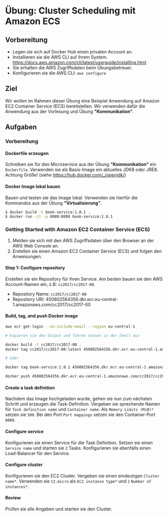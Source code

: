 # Übung: Cluster Scheduling mit Amazon ECS

## Vorbereitung

* Legen sie sich auf Docker Hub einen privaten Account an.
* Installieren sie die AWS CLI auf ihrem System. https://docs.aws.amazon.com/cli/latest/userguide/installing.html
* Sie erhalten die AWS Zugriffsdaten beim Übungsbetreuer.
* Konfigurieren sie die AWS CLI: `aws configure`

## Ziel

Wir wollen im Rahmen dieser Übung eine Beispiel Anwendung auf Amazon EC2 Container Service (ECS) bereitstellen.
Wir verwenden dafür die Anwendung aus der Vorlesung und Übung __"Kommunikation"__.


## Aufgaben

### Vorbereitung

#### Dockerfile erzeugen

Schreiben sie für den Microservice aus der Übung __"Kommunikation"__ ein `Dockerfile`. Verwenden sie als Basis-Image
ein aktuelles JDK8 oder JRE8. Achtung Größe! (siehe https://hub.docker.com/_/openjdk/)

#### Docker Image lokal bauen

Bauen und testen sie das Image lokal. Verwenden sie hierfür die Kommandos aus der Übung __"Virtualisierung"__.

```bash
$ docker build -t book-service:1.0.1 .
$ docker run -it -p 8080:8080 book-service:1.0.1
```

### Getting Started with Amazon EC2 Container Service (ECS)

1. Melden sie sich mit den AWS Zugriffsdaten über den Browser an der AWS Web Console an.
2. Erstellen sie einen Amazon EC2 Container Service (ECS) und folgen den Anweisungen.

#### Step 1: Configure repository

Erstellen sie ein Repository für ihren Service. Am besten bauen sie den AWS Account-Namen ein, z.B: `cc2017/cc2017-00`.
* Repository Name: `cc2017/cc2017-00`
* Repository URI: 450802564356.dkr.ecr.eu-central-1.amazonaws.com/cc2017/cc2017-00

#### Build, tag, and push Docker image

```bash
aws ecr get-login --no-include-email --region eu-central-1

# kopieren sie den Output und führen diesen in der Shell aus

docker build -t cc2017/cc2017-00 .
docker tag cc2017/cc2017-00:latest 450802564356.dkr.ecr.eu-central-1.amazonaws.com/cc2017/cc2017-00:latest

# oder

docker tag book-service:1.0.1 450802564356.dkr.ecr.eu-central-1.amazonaws.com/cc2017/cc2017-00:latest

docker push 450802564356.dkr.ecr.eu-central-1.amazonaws.com/cc2017/cc2017-00:latest
```

#### Create a task definition

Nachdem das Image hochgeladen wurde, gehen sie nun zum nächsten Schritt und erzeugen die Task-Definition.
Vergeben sie sprechende Namen für `Task definition name` und `Container name`. Als `Memory Limits (MiB)*` setzen sie `500`.
Bei den Port `Port mappings` setzen sie den Container-Port `8080`.

#### Configure service

Konfigurieren sie einen Service für die Task Definition. Setzen sie einen `Service name` und starten sie `2` Tasks.
Konfigurieren sie ebenfalls einen Load-Balancer für den Service.

#### Configure cluster

Konfigurieren sie den EC2 Cluster. Vergeben sie einen eindeutigen `Cluster name*`. Verwenden sie `t2.micro` als `EC2 instance type*` und `2` `Number of instances*`.

#### Review

Prüfen sie alle Angaben und starten sie den Cluster.
